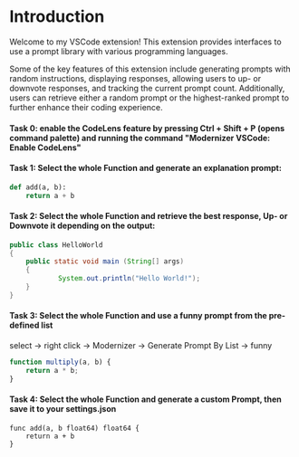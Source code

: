 # Introduction

Welcome to my VSCode extension! This extension provides interfaces to use a prompt library with various programming languages.

Some of the key features of this extension include generating prompts with random instructions, displaying responses, allowing users to up- or downvote responses, and tracking the current prompt count. Additionally, users can retrieve either a random prompt or the highest-ranked prompt to further enhance their coding experience.

#### Task 0: enable the CodeLens feature by pressing Ctrl + Shift + P (opens command palette) and running the command "Modernizer VSCode: Enable CodeLens"

#### Task 1: Select the whole Function and generate an explanation prompt:

```Python
def add(a, b):
    return a + b
```

#### Task 2: Select the whole Function and retrieve the best response, Up- or Downvote it depending on the output:

```Java
public class HelloWorld 
{
    public static void main (String[] args)
    {
            System.out.println("Hello World!");
    }
}
```

#### Task 3: Select the whole Function and use a funny prompt from the pre-defined list

select -> right click -> Modernizer -> Generate Prompt By List -> funny

```Javascript
function multiply(a, b) {
    return a * b;
}
```

#### Task 4: Select the whole Function and generate a custom Prompt, then save it to your settings.json

```Golang
func add(a, b float64) float64 {
	return a + b
}
```

